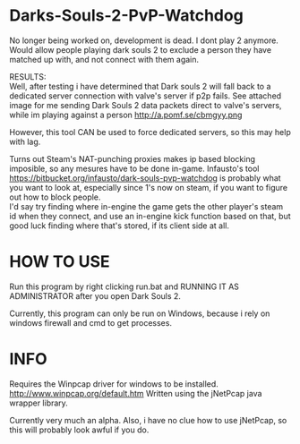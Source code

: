 Darks-Souls-2-PvP-Watchdog
==========================
  
No longer being worked on, development is dead. I dont play 2 anymore.  
Would allow people playing dark souls 2 to exclude a person they have matched up with, and not connect with them again.  
  
RESULTS:  
Well, after testing i have determined that Dark souls 2 will fall back to a dedicated server connection with valve's server if p2p fails.
See attached image for me sending Dark Souls 2 data packets direct to valve's servers, while im playing against a person http://a.pomf.se/cbmgyy.png  
  
However, this tool CAN be used to force dedicated servers, so this may help with lag.
  
Turns out Steam's NAT-punching proxies makes ip based blocking imposible, so any mesures have to be done in-game.   Infausto's tool https://bitbucket.org/infausto/dark-souls-pvp-watchdog is probably what you want to look at, especially since 1's now on steam, if you want to figure out how to block people.  
I'd say try finding where in-engine the game gets the other player's steam id when they connect, and use an in-engine kick function based on that, but good luck finding where that's stored, if its client side at all.  

HOW TO USE
==========================
Run this program by right clicking run.bat and RUNNING IT AS ADMINISTRATOR after you open Dark Souls 2.

Currently, this program can only be run on Windows, because i rely on windows firewall and cmd to get processes.


INFO
==========================
Requires the Winpcap driver for windows to be installed. http://www.winpcap.org/default.htm
Written using the jNetPcap java wrapper library.


Currently very much an alpha.
Also, i have no clue how to use jNetPcap, so this will probably look awful if you do.

